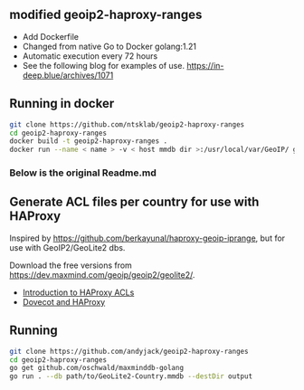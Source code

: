 ## modified geoip2-haproxy-ranges

- Add Dockerfile
- Changed from native Go to Docker golang:1.21
- Automatic execution every 72 hours
- See the following blog for examples of use.
  <https://in-deep.blue/archives/1071>

## Running in docker

```sh
git clone https://github.com/ntsklab/geoip2-haproxy-ranges
cd geoip2-haproxy-ranges
docker build -t geoip2-haproxy-ranges .
docker run --name < name > -v < host mmdb dir >:/usr/local/var/GeoIP/ geoip2-haproxy-ranges:latest
```

### Below is the original Readme.md

## Generate ACL files per country for use with HAProxy

Inspired by <https://github.com/berkayunal/haproxy-geoip-iprange>, but for use with GeoIP2/GeoLite2 dbs.

Download the free versions from <https://dev.maxmind.com/geoip/geoip2/geolite2/>.

- [Introduction to HAProxy ACLs](https://www.haproxy.com/blog/introduction-to-haproxy-acls/)
- [Dovecot and HAProxy](https://wiki.dovecot.org/HAProxy)

## Running

```sh
git clone https://github.com/andyjack/geoip2-haproxy-ranges
cd geoip2-haproxy-ranges
go get github.com/oschwald/maxminddb-golang
go run . --db path/to/GeoLite2-Country.mmdb --destDir output
```
